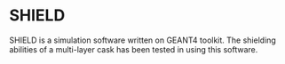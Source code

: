# SHIELD
SHIELD is a simulation software written on GEANT4 toolkit. The shielding abilities of a multi-layer cask has been tested in using this software.

